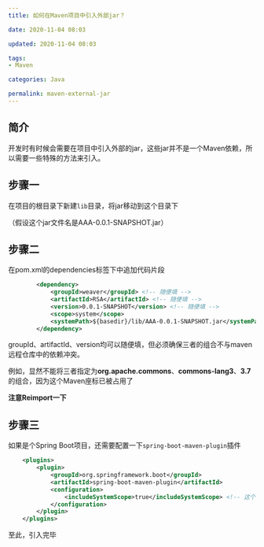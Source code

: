 ```yaml
---
title: 如何在Maven项目中引入外部jar？

date: 2020-11-04 08:03

updated: 2020-11-04 08:03

tags:
- Maven

categories: Java

permalink: maven-external-jar
---
```




## 简介

开发时有时候会需要在项目中引入外部的jar，这些jar并不是一个Maven依赖，所以需要一些特殊的方法来引入。



## 步骤一

在项目的根目录下新建`lib`目录，将jar移动到这个目录下

（假设这个jar文件名是AAA-0.0.1-SNAPSHOT.jar）



## 步骤二

在pom.xml的dependencies标签下中追加代码片段

~~~xml
        <dependency>
            <groupId>weaver</groupId> <!-- 随便填 -->
            <artifactId>RSA</artifactId> <!-- 随便填 -->
            <version>0.0.1-SNAPSHOT</version> <!-- 随便填 -->
            <scope>system</scope>
            <systemPath>${basedir}/lib/AAA-0.0.1-SNAPSHOT.jar</systemPath>
        </dependency>
~~~

groupId、artifactId、version均可以随便填，但必须确保三者的组合不与maven远程仓库中的依赖冲突。

例如，显然不能将三者指定为**org.apache.commons**、**commons-lang3**、**3.7**的组合，因为这个Maven座标已被占用了

**注意Reimport一下**



## 步骤三

如果是个Spring Boot项目，还需要配置一下`spring-boot-maven-plugin`插件

~~~xml
    <plugins>
        <plugin>
            <groupId>org.springframework.boot</groupId>
            <artifactId>spring-boot-maven-plugin</artifactId>
            <configuration>
                <includeSystemScope>true</includeSystemScope> <!-- 这个属性必须为TURE -->
            </configuration>
        </plugin>
    </plugins>
~~~



至此，引入完毕